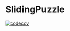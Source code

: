 # SlidingPuzzle
[![codecov](https://codecov.io/gh/PabloGarciaFernandez/SlidingPuzzle/branch/main/graph/badge.svg?token=CTQG23T7OY)](https://codecov.io/gh/PabloGarciaFernandez/SlidingPuzzle)